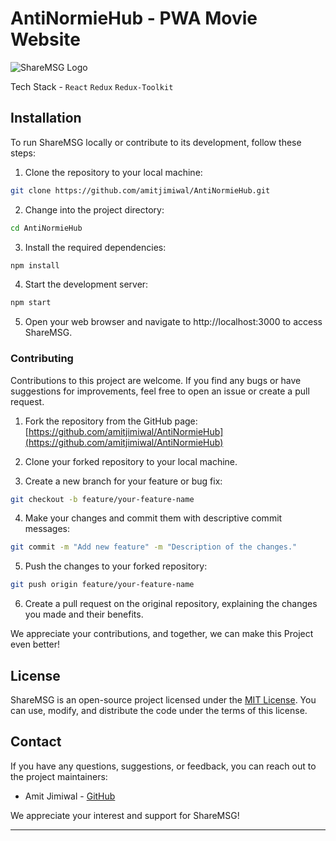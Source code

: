 # AntiNormieHub - PWA Movie Website

![ShareMSG Logo](https://res.cloudinary.com/dejzy9q65/image/upload/v1690126475/antinnormie_l6yikw.jpg)

Tech Stack -  `React` `Redux` `Redux-Toolkit`
## Installation

To run ShareMSG locally or contribute to its development, follow these steps:

1. Clone the repository to your local machine:

```bash
git clone https://github.com/amitjimiwal/AntiNormieHub.git
```

2. Change into the project directory:

```bash
cd AntiNormieHub
```

3. Install the required dependencies:

```bash
npm install
```

4. Start the development server:

```bash
npm start
```

5. Open your web browser and navigate to http://localhost:3000 to access ShareMSG.

### Contributing

Contributions to this project are welcome. If you find any bugs or have suggestions for improvements, feel free to open an issue or create a pull request.

1. Fork the repository from the GitHub page: [https://github.com/amitjimiwal/AntiNormieHub](https://github.com/amitjimiwal/AntiNormieHub)

2. Clone your forked repository to your local machine.

3. Create a new branch for your feature or bug fix:

```bash
git checkout -b feature/your-feature-name
```

4. Make your changes and commit them with descriptive commit messages:

```bash
git commit -m "Add new feature" -m "Description of the changes."
```

5. Push the changes to your forked repository:

```bash
git push origin feature/your-feature-name
```

6. Create a pull request on the original repository, explaining the changes you made and their benefits.

We appreciate your contributions, and together, we can make this Project even better!

## License

ShareMSG is an open-source project licensed under the [MIT License](LICENSE). You can use, modify, and distribute the code under the terms of this license.

## Contact

If you have any questions, suggestions, or feedback, you can reach out to the project maintainers:

- Amit Jimiwal - [GitHub](https://github.com/amitjimiwal)

We appreciate your interest and support for ShareMSG!

---

